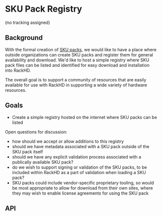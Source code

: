 # SKU Pack Registry

(no tracking assigned)

## Background

With the formal creation of [SKU packs](../in-progress/sku_packs.md), we would
like to have a place where outside organizations can create SKU packs and
register them for general availability and download. We'd like to host a
simple registry where SKU pack files can be listed and identified for easy
download and installation into RackHD.

The overall goal is to support a community of resources that are easily available
for use with RackHD in supporting a wide variety of hardware resources.

## Goals

 - Create a simple registry hosted on the internet where SKU packs can be listed

Open questions for discussion:

 - how should we accept or allow additions to this registry
 - should we have metadata associated with a SKU pack outside of the SKU pack itself
 - should we have any explicit validation process associated with a publically available SKU pack?
 - do we wish to support signing or validation of the SKU packs, to be included
 within RackHD as a part of validation when loading a SKU pack?
 - SKU packs could include vendor-specific proprietary tooling, so would be most appropriate to allow for download from their own sites, where they may wish to enable license agreements
 for using the SKU pack

## API

